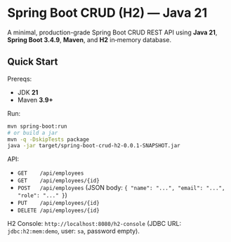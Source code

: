 # Spring Boot CRUD (H2) — Java 21

A minimal, production-grade Spring Boot CRUD REST API using **Java 21**, **Spring Boot 3.4.9**, **Maven**, and **H2** in‑memory database.

## Quick Start

Prereqs:
- JDK **21**
- Maven **3.9+**

Run:

```bash
mvn spring-boot:run
# or build a jar
mvn -q -DskipTests package
java -jar target/spring-boot-crud-h2-0.0.1-SNAPSHOT.jar
```

API:
- `GET    /api/employees`
- `GET    /api/employees/{id}`
- `POST   /api/employees` (JSON body: `{ "name": "...", "email": "...", "role": "..." }`)
- `PUT    /api/employees/{id}`
- `DELETE /api/employees/{id}`

H2 Console: `http://localhost:8080/h2-console` (JDBC URL: `jdbc:h2:mem:demo`, user: `sa`, password empty).

